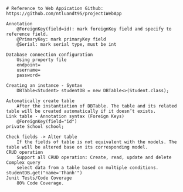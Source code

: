 	# Reference to Web Appication Github: https://github.com/ntluandt95/project1WebApp
	
	Annotation
		@ForeignKey(field=id): mark foreignKey field and specify to reference field.
		@PrimaryKey: mark primaryKey field
		@Serial: mark serial type, must be int

	Database connection configuration
		Using property file
        endpoint=
        username=
        password=

	Creating an instance - Syntax
		DBTable<Student> studentDB = new DBTable<>(Student.class);

	Automatically create table
		After the instantiation of DBTable. The table and its related table will be created automatically if it doesn’t exists.
	Link table - Annotation syntax (Foreign Keys)
		@ForeignKey(field="id")
    private School school;

	Check fields -> Alter table
		If the fields of table is not equivalent with the models. The table will be altered base on its corresponding model.
	CRUD operation
		Support all CRUD operation: Create, read, update and delete 
	Complex query
		select data from a table based on multiple conditions.
    studentDB.get("name='Thanh'")
	Junit Tests/Code Coverage
		80% Code Coverage.
